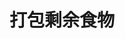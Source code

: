 # 打包剩余食物
<sc-dc />
<br />
<dialog>
# Can I get this [to go/adj.]?
## Sure.
# Please put the steak and salad in [separate/adj.] boxes?
Could you give me a bag to put the boxes in?
## We provide a paper bag for free.
# A paper bag would be great.
## OK. I'll get this [packed/v.] right away.
# Thank you.
</dialog>
